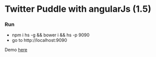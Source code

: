 # Twitter Puddle with angularJs (1.5)

### Run

- npm i hs -g && bower i && hs -p 9090
- go to http://localhost:9090

Demo [here]

[here]: <https://georgybu.github.io/TwitterPuddle>